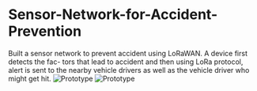 # Sensor-Network-for-Accident-Prevention
Built a sensor network to prevent accident using LoRaWAN. A device first detects the fac- tors that lead to accident and then using LoRa protocol, alert is sent to the nearby vehicle drivers as well as the vehicle driver who might get hit.
![Prototype](https://photos.app.goo.gl/5K814cxJWmmG1sLj8)
![Prototype](https://photos.app.goo.gl/MBfdnaCynHjeEo7a7)

